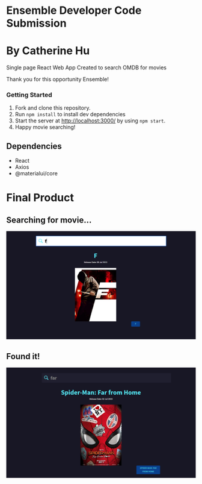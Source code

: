 # Ensemble Developer Code Submission

# By Catherine Hu

Single page React Web App Created to search OMDB for movies

Thank you for this opportunity Ensemble!

### Getting Started

1.  Fork and clone this repository.
2.  Run `npm install` to install dev dependencies
3.  Start the server at <http://localhost:3000/> by using `npm start`.
4.  Happy movie searching!

## Dependencies

- React
- Axios
- @materialui/core

# Final Product

## Searching for movie...

!["Typing for movie"](/public/images/example1.png)

## Found it!

!["Found movie"](/public/images/example.png)

